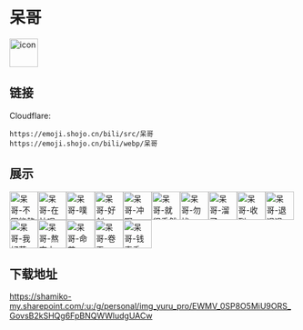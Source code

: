 # 呆哥
<img src="https://emoji.shojo.cn/bili/src/呆哥/icon.png" width="50" height="50" alt="icon">

## 链接
Cloudflare:
```
https://emoji.shojo.cn/bili/src/呆哥
https://emoji.shojo.cn/bili/webp/呆哥
```
## 展示
<img src="https://emoji.shojo.cn/bili/src/呆哥/呆哥-不困能熬.png" width="50" height="50" alt="呆哥-不困能熬"><img src="https://emoji.shojo.cn/bili/src/呆哥/呆哥-在忙呢.png" width="50" height="50" alt="呆哥-在忙呢"><img src="https://emoji.shojo.cn/bili/src/呆哥/呆哥-噗.png" width="50" height="50" alt="呆哥-噗"><img src="https://emoji.shojo.cn/bili/src/呆哥/呆哥-好剑.png" width="50" height="50" alt="呆哥-好剑"><img src="https://emoji.shojo.cn/bili/src/呆哥/呆哥-冲啊.png" width="50" height="50" alt="呆哥-冲啊"><img src="https://emoji.shojo.cn/bili/src/呆哥/呆哥-就很秃然.png" width="50" height="50" alt="呆哥-就很秃然"><img src="https://emoji.shojo.cn/bili/src/呆哥/呆哥-勿扰.png" width="50" height="50" alt="呆哥-勿扰"><img src="https://emoji.shojo.cn/bili/src/呆哥/呆哥-溜了.png" width="50" height="50" alt="呆哥-溜了"><img src="https://emoji.shojo.cn/bili/src/呆哥/呆哥-收到.png" width="50" height="50" alt="呆哥-收到"><img src="https://emoji.shojo.cn/bili/src/呆哥/呆哥-退退退.png" width="50" height="50" alt="呆哥-退退退"><img src="https://emoji.shojo.cn/bili/src/呆哥/呆哥-我好菜.png" width="50" height="50" alt="呆哥-我好菜"><img src="https://emoji.shojo.cn/bili/src/呆哥/呆哥-熬夜中.png" width="50" height="50" alt="呆哥-熬夜中"><img src="https://emoji.shojo.cn/bili/src/呆哥/呆哥-命苦.png" width="50" height="50" alt="呆哥-命苦"><img src="https://emoji.shojo.cn/bili/src/呆哥/呆哥-卷王.png" width="50" height="50" alt="呆哥-卷王"><img src="https://emoji.shojo.cn/bili/src/呆哥/呆哥-钱真香.png" width="50" height="50" alt="呆哥-钱真香">

## 下载地址

https://shamiko-my.sharepoint.com/:u:/g/personal/img_yuru_pro/EWMV_0SP8O5MiU9ORS_GovsB2kSHQg6FpBNQWWludgUACw